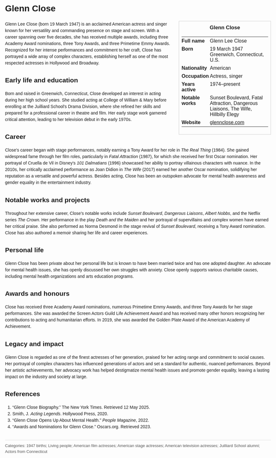 <!DOCTYPE html>
<html>
<head>
  <title>Glenn Close – Profile</title>
  <style>
    body { font-family: Arial, sans-serif; margin: 2rem auto; max-width: 960px; line-height: 1.5; }
    aside.infobox { float: right; width: 280px; margin: 0 0 1rem 1.5rem; border: 1px solid #ccc; padding: 0.5rem; font-size: 0.9rem; }
    aside.infobox h3 { text-align: center; margin-top: 0; }
    aside.infobox table { width: 100%; border-collapse: collapse; }
    aside.infobox td { padding: 0.25rem 0; vertical-align: top; }
    h1 { margin-top: 0; }
    footer.categories { font-size: 0.8rem; color: #555; border-top: 1px solid #ddd; padding-top: 0.5rem; margin-top: 2rem; }
  </style>
</head>
<body>
  <h1>Glenn Close</h1>
  <aside class="infobox">
    <h3>Glenn Close</h3>
    <table>
      <tr><td><strong>Full name</strong></td><td>Glenn Lee Close</td></tr>
      <tr><td><strong>Born</strong></td><td>19 March 1947<br>Greenwich, Connecticut, U.S.</td></tr>
      <tr><td><strong>Nationality</strong></td><td>American</td></tr>
      <tr><td><strong>Occupation</strong></td><td>Actress, singer</td></tr>
      <tr><td><strong>Years active</strong></td><td>1974–present</td></tr>
      <tr><td><strong>Notable works</strong></td><td>Sunset Boulevard, Fatal Attraction, Dangerous Liaisons, The Wife, Hillbilly Elegy</td></tr>
      <tr><td><strong>Website</strong></td><td><a href="https://www.glennclose.com">glennclose.com</a></td></tr>
    </table>
  </aside>
  <p>Glenn Lee Close (born 19 March 1947) is an acclaimed American actress and singer known for her versatility and commanding presence on stage and screen. With a career spanning over five decades, she has received multiple awards, including three Academy Award nominations, three Tony Awards, and three Primetime Emmy Awards. Recognized for her intense performances and commitment to her craft, Close has portrayed a wide array of complex characters, establishing herself as one of the most respected actresses in Hollywood and Broadway.</p>

  <h2>Early life and education</h2>
  <p>Born and raised in Greenwich, Connecticut, Close developed an interest in acting during her high school years. She studied acting at College of William & Mary before enrolling at the Juilliard School's Drama Division, where she refined her skills and prepared for a professional career in theatre and film. Her early stage work garnered critical attention, leading to her television debut in the early 1970s.</p>

  <h2>Career</h2>
  <p>Close's career began with stage performances, notably earning a Tony Award for her role in <i>The Real Thing</i> (1984). She gained widespread fame through her film roles, particularly in <i>Fatal Attraction</i> (1987), for which she received her first Oscar nomination. Her portrayal of Cruella de Vil in Disney's <i>101 Dalmatians</i> (1996) showcased her ability to portray villainous characters with nuance. In the 2010s, her critically acclaimed performance as Joan Didion in <i>The Wife</i> (2017) earned her another Oscar nomination, solidifying her reputation as a versatile and powerful actress. Besides acting, Close has been an outspoken advocate for mental health awareness and gender equality in the entertainment industry.</p>

  <h2>Notable works and projects</h2>
  <p>Throughout her extensive career, Close's notable works include <i>Sunset Boulevard</i>, <i>Dangerous Liaisons</i>, <i>Albert Nobbs</i>, and the Netflix series <i>The Crown</i>. Her performance in the play <i>Death and the Maiden</i> and her portrayal of supervillains and complex women have earned her critical praise. She also performed as Norma Desmond in the stage revival of <i>Sunset Boulevard</i>, receiving a Tony Award nomination. Close has also authored a memoir sharing her life and career experiences.</p>

  <h2>Personal life</h2>
  <p>Glenn Close has been private about her personal life but is known to have been married twice and has one adopted daughter. An advocate for mental health issues, she has openly discussed her own struggles with anxiety. Close openly supports various charitable causes, including mental health organizations and arts education programs.</p>

  <h2>Awards and honours</h2>
  <p>Close has received three Academy Award nominations, numerous Primetime Emmy Awards, and three Tony Awards for her stage performances. She was awarded the Screen Actors Guild Life Achievement Award and has received many other honors recognizing her contributions to acting and humanitarian efforts. In 2019, she was awarded the Golden Plate Award of the American Academy of Achievement.</p>

  <h2>Legacy and impact</h2>
  <p>Glenn Close is regarded as one of the finest actresses of her generation, praised for her acting range and commitment to social causes. Her portrayal of complex characters has influenced generations of actors and set a standard for authentic, nuanced performances. Beyond her artistic achievements, her advocacy work has helped destigmatize mental health issues and promote gender equality, leaving a lasting impact on the industry and society at large.</p>

  <h2>References</h2>
  <ol>
    <li>“Glenn Close Biography.” The New York Times. Retrieved 12 May 2025.</li>
    <li>Smith, J. <i>Acting Legends</i>. Hollywood Press, 2020.</li>
    <li>“Glenn Close Opens Up About Mental Health.” <i>People Magazine</i>, 2022.</li>
    <li>“Awards and Nominations for Glenn Close.” Oscars.org. Retrieved 2023.</li>
  </ol>

  <footer class="categories">Categories: 1947 births; Living people; American film actresses; American stage actresses; American television actresses; Juilliard School alumni; Actors from Connecticut</footer>
</body>
</html>